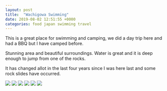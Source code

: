 ```yaml
---
layout: post
title:  "Wachigowa Swimming"
date: 2019-08-02 12:51:55 +0000
categories: food japan swimming travel
---
```


This is a great place for swimming and camping, we did a day trip here and had a BBQ but I have camped before.

Stunning area and beautiful surroundings. Water is great and it is deep enough to jump from one of the rocks.

It has changed allot in the last four years since I was here last and some rock slides have occurred.

<img src="https://sa220030efa07d.blob.core.windows.net/images/2019/08/img_20190802_160651.jpg">

<img src="https://sa220030efa07d.blob.core.windows.net/images/2019/08/img_20190802_170634.jpg">

<img src="https://sa220030efa07d.blob.core.windows.net/images/2019/08/img_20190802_161246.jpg">

<img src="https://sa220030efa07d.blob.core.windows.net/images/2019/08/img_20190802_170628.jpg">

<img src="https://sa220030efa07d.blob.core.windows.net/images/2019/08/img_20190802_162314.jpg">

<img src="https://sa220030efa07d.blob.core.windows.net/images/2019/08/img_20190802_152900.jpg">
